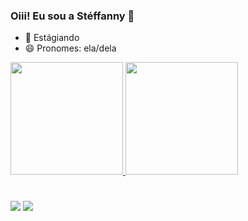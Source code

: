 ### Oiii! Eu sou a Stéffanny 👋
- 🔭 Estágiando
- 😄 Pronomes: ela/dela

<a href="https://github.com/karielly16">
  <img height="180em" src="https://github-readme-stats.vercel.app/api?username=karielly16&show_icons=true&theme=dracula&include_all_commits=true&count_private=true"/>
  <img height="180em" src="https://github-readme-stats.vercel.app/api/top-langs/?username=karielly16&layout=compact&langs_count=7&theme=dracula"/>
</div
 
  #
  #
  
 
<a href="https://www.instagram.com/steffanny_s_/" target="_blank"><img src="https://img.shields.io/badge/-Instagram-%23E4405F?style=for-the-badge&logo=instagram&logoColor=white" target="_blank"></a>
<a href="https://www.linkedin.com/in/steffanny-selzler-4299a2208/" target="_blank"><img src="https://img.shields.io/badge/-LinkedIn-%230077B5?style=for-the-badge&logo=linkedin&logoColor=white" target="_blank"></a>

